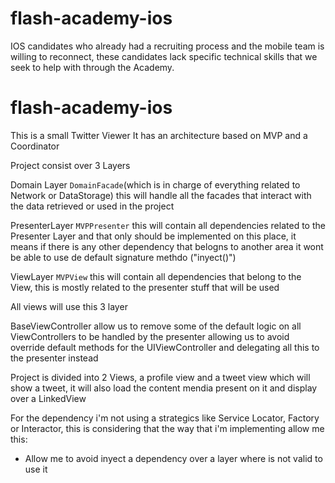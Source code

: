 # flash-academy-ios
IOS candidates who already had a recruiting process and the mobile team is willing to reconnect, these candidates lack specific technical skills that we seek to help with through the Academy.

# flash-academy-ios
This is a small Twitter Viewer
It has an architecture based on MVP and a Coordinator 

Project consist over 3 Layers 

Domain Layer `DomainFacade`(which is in charge of everything related to Network or DataStorage) this will handle all the facades that interact with the data retrieved
or used in the project

PresenterLayer `MVPPresenter` this will contain all dependencies related to the Presenter Layer and that only should be implemented on this place, it means if there is any other
dependency that belogns to another area it wont be able to use de default signature methdo ("inyect()")

ViewLayer `MVPView` this will contain all dependencies that belong to the View, this is mostly related to the presenter stuff that will be used

All views will use this 3 layer 

BaseViewController allow us to remove some of the default logic on all ViewControllers to be handled by the presenter 
allowing us to avoid override default methods for the UIViewController and delegating all this to the presenter instead


Project is divided into 2 Views, a profile view and a tweet view which will show a tweet, it will also load the content mendia present on it 
and display over a LinkedView 

For the dependency i'm not using a strategics like Service Locator, Factory or Interactor, this is considering that the way that i'm implementing allow me 
this:

* Allow me to avoid inyect a dependency over a layer where is not valid to use it 

